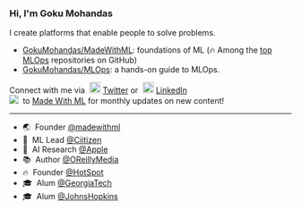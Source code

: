 ### Hi, I'm Goku Mohandas

I create platforms that enable people to solve problems.<br>

- [GokuMohandas/MadeWithML](https://github.com/GokuMohandas/MadeWithML): foundations of ML (🔥&nbsp;Among the <a href="https://github.com/topics/mlops" target="_blank">top MLOps</a> repositories on GitHub)
- [GokuMohandas/MLOps](https://github.com/GokuMohandas/MLOps): a hands-on guide to MLOps.

Connect with me via &nbsp;<img width="20" src="https://www.pinclipart.com/picdir/middle/1-14041_twitter-logo-transparent-background-twitter-logo-clipart.png">&nbsp;<a href="https://www.twitter.com/GokuMohandas/" target="_blank">Twitter</a> or &nbsp;<img width="20" src="https://avatars3.githubusercontent.com/u/357098?s=200&v=4"> <a href="https://www.linkedin.com/in/goku/" target="_blank">LinkedIn</a><br>
<a target="_blank" href="https://madewithml.com/subscribe/"><img src="https://img.shields.io/badge/Subscribe-20K-brightgreen"></a>&nbsp; to [Made With ML](https://madewithml.com/) for monthly updates on new content! 

<hr>

- 🌏 &nbsp;Founder <a href="https://madewithml.com/" target="_blank">@madewithml</a><br>
- 🏥 &nbsp;ML Lead <a href="http://ciitizen.com/" target="_blank">@Ciitizen</a><br>
- 🔬 &nbsp;AI Research <a href="http://apple.com/" target="_blank">@Apple</a><br>
- 📚 &nbsp;Author <a href="https://www.oreilly.com/" target="_blank">@OReillyMedia</a><br>
- 🔥 &nbsp;Founder <a href="https://twitter.com/HotSpotRide" target="_blank">@HotSpot</a><br>
- 🎓 &nbsp;Alum <a href="http://gatech.edu/" target="_blank">@GeorgiaTech</a><br>
- 🎓 &nbsp;Alum <a href="http://jhu.edu/" target="_blank">@JohnsHopkins</a><br>
